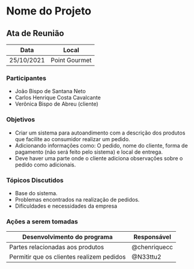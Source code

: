 # Nome do Projeto


## Ata de Reunião

| Data       | Local         |
| ---------- | ------------- |
| 25/10/2021 | Point Gourmet |


### Participantes
* João Bispo de Santana Neto
* Carlos Henrique Costa Cavalcante
* Verônica Bispo de Abreu (cliente)

### Objetivos
* Criar um sistema para autoandimento com a descrição dos produtos que facilite ao consumidor realizar um pedido.
* Adicionando informações como: O pedido, nome do cliente, forma de pagamento (não será feito pelo sistema)  e local de entrega.
* Deve haver uma parte onde o cliente adiciona observações sobre o pedido como adicionais.

### Tópicos Discutidos
* Base do sistema.
* Problemas encontrados na realização de pedidos.
* Dificuldades e necessidades da empresa 

### Ações a serem tomadas
| Desenvolvimento do programa               | Responsável  |
| ----------------------------------------- | ------------ |
| Partes relacionadas aos produtos          | @chenriquecc |
| Permitir que os clientes realizem pedidos | @N33ttu2     |

